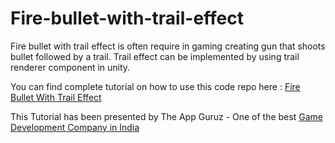 Fire-bullet-with-trail-effect
=============================

Fire bullet with trail effect is often require in gaming creating gun that shoots bullet followed by a trail. Trail effect can be implemented by using trail renderer component in unity. 
<p>You can find complete tutorial on how to use this code repo here : <a href="http://www.theappguruz.com/blog/fire-bullet-trail-effect" target="_blank">Fire Bullet With Trail Effect</a></p>

This Tutorial has been presented by The App Guruz - One of the best <a href="http://www.theappguruz.com/mobile-application-development/">Game Development Company in India</a>
